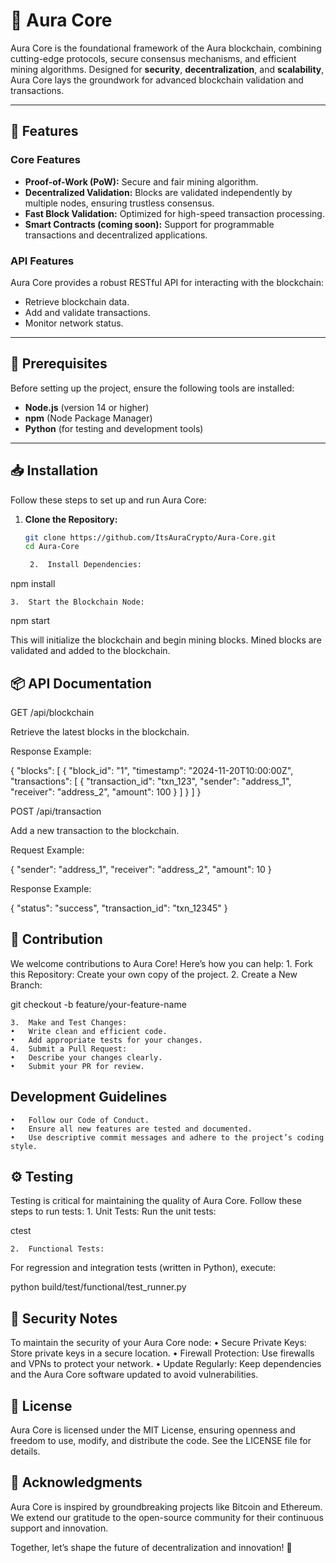 # 🌌 Aura Core  

Aura Core is the foundational framework of the Aura blockchain, combining cutting-edge protocols, secure consensus mechanisms, and efficient mining algorithms. Designed for **security**, **decentralization**, and **scalability**, Aura Core lays the groundwork for advanced blockchain validation and transactions.  

---

## 🚀 Features  

### Core Features  
- **Proof-of-Work (PoW):** Secure and fair mining algorithm.  
- **Decentralized Validation:** Blocks are validated independently by multiple nodes, ensuring trustless consensus.  
- **Fast Block Validation:** Optimized for high-speed transaction processing.  
- **Smart Contracts (coming soon):** Support for programmable transactions and decentralized applications.  

### API Features  
Aura Core provides a robust RESTful API for interacting with the blockchain:  
- Retrieve blockchain data.  
- Add and validate transactions.  
- Monitor network status.  

---

## 🔧 Prerequisites  

Before setting up the project, ensure the following tools are installed:  

- **Node.js** (version 14 or higher)  
- **npm** (Node Package Manager)  
- **Python** (for testing and development tools)  

---

## 📥 Installation  

Follow these steps to set up and run Aura Core:  

1. **Clone the Repository:**  
   ```sh
   git clone https://github.com/ItsAuraCrypto/Aura-Core.git
   cd Aura-Core

	2.	Install Dependencies:

npm install


	3.	Start the Blockchain Node:

npm start

This will initialize the blockchain and begin mining blocks. Mined blocks are validated and added to the blockchain.

## 📦 API Documentation

GET /api/blockchain

Retrieve the latest blocks in the blockchain.

Response Example:

{
  "blocks": [
    {
      "block_id": "1",
      "timestamp": "2024-11-20T10:00:00Z",
      "transactions": [
        {
          "transaction_id": "txn_123",
          "sender": "address_1",
          "receiver": "address_2",
          "amount": 100
        }
      ]
    }
  ]
}

POST /api/transaction

Add a new transaction to the blockchain.

Request Example:

{
  "sender": "address_1",
  "receiver": "address_2",
  "amount": 10
}

Response Example:

{
  "status": "success",
  "transaction_id": "txn_12345"
}

## 🤝 Contribution

We welcome contributions to Aura Core! Here’s how you can help:
	1.	Fork this Repository:
Create your own copy of the project.
	2.	Create a New Branch:

git checkout -b feature/your-feature-name


	3.	Make and Test Changes:
	•	Write clean and efficient code.
	•	Add appropriate tests for your changes.
	4.	Submit a Pull Request:
	•	Describe your changes clearly.
	•	Submit your PR for review.

## Development Guidelines

	•	Follow our Code of Conduct.
	•	Ensure all new features are tested and documented.
	•	Use descriptive commit messages and adhere to the project’s coding style.

## ⚙️ Testing

Testing is critical for maintaining the quality of Aura Core. Follow these steps to run tests:
	1.	Unit Tests:
Run the unit tests:

ctest


	2.	Functional Tests:
For regression and integration tests (written in Python), execute:

python build/test/functional/test_runner.py

## 🔐 Security Notes

To maintain the security of your Aura Core node:
• Secure Private Keys: Store private keys in a secure location.
• Firewall Protection: Use firewalls and VPNs to protect your network.
• Update Regularly: Keep dependencies and the Aura Core software updated to avoid vulnerabilities.

## 📜 License

Aura Core is licensed under the MIT License, ensuring openness and freedom to use, modify, and distribute the code. See the LICENSE file for details.

## 🌌 Acknowledgments

Aura Core is inspired by groundbreaking projects like Bitcoin and Ethereum. We extend our gratitude to the open-source community for their continuous support and innovation.

Together, let’s shape the future of decentralization and innovation! 🚀
